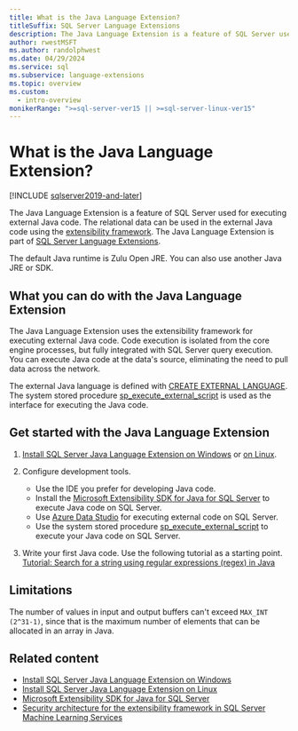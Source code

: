 ```yaml
---
title: What is the Java Language Extension?
titleSuffix: SQL Server Language Extensions
description: The Java Language Extension is a feature of SQL Server used for executing external Java code. Relational data can be used in the external Java code using the extensibility framework.
author: rwestMSFT
ms.author: randolphwest
ms.date: 04/29/2024
ms.service: sql
ms.subservice: language-extensions
ms.topic: overview
ms.custom:
  - intro-overview
monikerRange: ">=sql-server-ver15 || >=sql-server-linux-ver15"
---
```

# What is the Java Language Extension?

[!INCLUDE [sqlserver2019-and-later](../includes/applies-to-version/sqlserver2019-and-later.md)]

The Java Language Extension is a feature of SQL Server used for executing external Java code. The relational data can be used in the external Java code using the [extensibility framework](concepts/extensibility-framework.md). The Java Language Extension is part of [SQL Server Language Extensions](language-extensions-overview.md).

The default Java runtime is Zulu Open JRE. You can also use another Java JRE or SDK.

## What you can do with the Java Language Extension

The Java Language Extension uses the extensibility framework for executing external Java code. Code execution is isolated from the core engine processes, but fully integrated with SQL Server query execution. You can execute Java code at the data's source, eliminating the need to pull data across the network.

The external Java language is defined with [CREATE EXTERNAL LANGUAGE](../t-sql/statements/create-external-language-transact-sql.md). The system stored procedure [sp_execute_external_script](../relational-databases/system-stored-procedures/sp-execute-external-script-transact-sql.md) is used as the interface for executing the Java code.

## Get started with the Java Language Extension

1. [Install SQL Server Java Language Extension on Windows](install/windows-java.md) or [on Linux](../linux/sql-server-linux-setup-language-extensions-java.md).

1. Configure development tools.

   - Use the IDE you prefer for developing Java code.
   - Install the [Microsoft Extensibility SDK for Java for SQL Server](how-to/extensibility-sdk-java-sql-server.md) to execute Java code on SQL Server.
   - Use [Azure Data Studio](../azure-data-studio/what-is-azure-data-studio.md) for executing external code on SQL Server.
   - Use the system stored procedure [sp_execute_external_script](../relational-databases/system-stored-procedures/sp-execute-external-script-transact-sql.md) to execute your Java code on SQL Server.

1. Write your first Java code. Use the following tutorial as a starting point. [Tutorial: Search for a string using regular expressions (regex) in Java](tutorials/search-for-string-using-regular-expressions-in-java.md)

## Limitations

The number of values in input and output buffers can't exceed `MAX_INT (2^31-1)`, since that is the maximum number of elements that can be allocated in an array in Java.

## Related content

- [Install SQL Server Java Language Extension on Windows](install/windows-java.md)
- [Install SQL Server Java Language Extension on Linux](../linux/sql-server-linux-setup-language-extensions-java.md)
- [Microsoft Extensibility SDK for Java for SQL Server](how-to/extensibility-sdk-java-sql-server.md)
- [Security architecture for the extensibility framework in SQL Server Machine Learning Services](../machine-learning/concepts/security.md)
